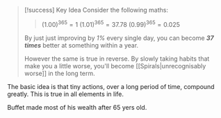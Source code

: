 
> [!success] Key Idea
> Consider the following maths:
> > $(1.00)^{365}=1$ 
> > $(1.01)^{365}=37.78$
> > $(0.99)^{365}=0.025$
> 
> By just just improving by *1%* every single day, you can become ***37 times*** better at something within a year.
> 
> However the same is true in reverse. By slowly taking habits that make you a little worse, you'll become [[Spirals|unrecognisably worse]] in the long term.

The basic idea is that tiny actions, over a long period of time, compound greatly. This is true in all elements in life.



Buffet made most of his wealth after 65 yers old. 